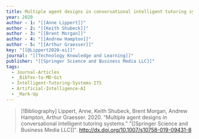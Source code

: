 ```yaml
---
title: Multiple agent designs in conversational intelligent tutoring systems
year: 2020
author - 1: "[[Anne Lippert]]"
author - 2: "[[Keith Shubeck]]"
author - 3: "[[Brent Morgan]]"
author - 4: "[[Andrew Hampton]]"
author - 5: "[[Arthur Graesser]]"
key: "[[@Lippert2020-ei]]"
journal: "[[Technology Knowledge and Learning]]"
publisher: "[[Springer Science and Business Media LLC]]"
tags:
  - Journal-Articles
  - _BibTex-to-MD-Git
  - Intelligent-Tutoring-Systems-ITS
  - Artificial-Intelligence-AI
  - _Mark-Up
---
```


> [!Bibliography]
> Lippert, Anne, Keith Shubeck, Brent Morgan, Andrew Hampton, Arthur Graesser. 2020. “Multiple agent designs in conversational intelligent tutoring systems.” "[[Springer Science and Business Media LLC]]". http://dx.doi.org/10.1007/s10758-019-09431-8